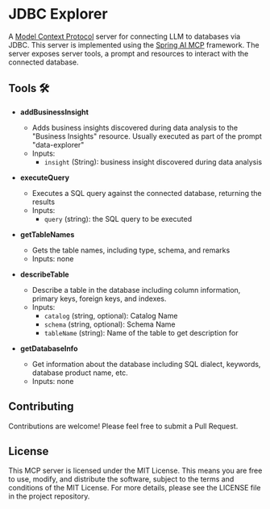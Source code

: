 # JDBC Explorer

A [Model Context Protocol](https://modelcontextprotocol.io/introduction) server for connecting LLM to databases via JDBC. This server is implemented using the [Spring AI MCP](https://docs.spring.io/spring-ai/reference/api/mcp/mcp-overview.html) framework. The server exposes server tools, a prompt and resources to interact with the connected database.

## Tools 🛠

- **addBusinessInsight** 

    - Adds business insights discovered during data analysis to the "Business Insights" resource. Usually executed as part of the prompt "data-explorer"
    - Inputs:
        - `insight` (String): business insight discovered during data analysis 

- **executeQuery**

    - Executes a SQL query against the connected database, returning the results
    - Inputs:
        - `query` (string): the SQL query to be executed

- **getTableNames**

    - Gets the table names, including type, schema, and remarks
    - Inputs: none

- **describeTable**
    
    - Describe a table in the database including column information, primary keys, foreign keys, and indexes.
    - Inputs:
        - `catalog` (string, optional): Catalog Name
        - `schema` (string, optional): Schema Name
        - `tableName` (string): Name of the table to get description for

- **getDatabaseInfo**

    - Get information about the database including SQL dialect, keywords, database product name, etc.
    - Inputs: none

## Contributing

Contributions are welcome! Please feel free to submit a Pull Request.

## License

This MCP server is licensed under the MIT License. This means you are free to use, modify, and distribute the software, subject to the terms and conditions of the MIT License. For more details, please see the LICENSE file in the project repository.